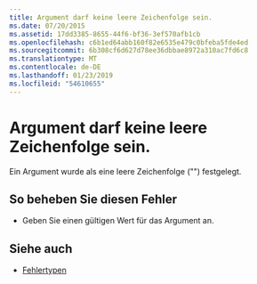 ```yaml
---
title: Argument darf keine leere Zeichenfolge sein.
ms.date: 07/20/2015
ms.assetid: 17dd3385-8655-44f6-bf36-3ef570afb1cb
ms.openlocfilehash: c6b1ed64abb160f82e6535e479c0bfeba5fde4ed
ms.sourcegitcommit: 6b308cf6d627d78ee36dbbae8972a310ac7fd6c8
ms.translationtype: MT
ms.contentlocale: de-DE
ms.lasthandoff: 01/23/2019
ms.locfileid: "54610655"
---
```

# <a name="argument-cannot-be-an-empty-string"></a>Argument darf keine leere Zeichenfolge sein.
Ein Argument wurde als eine leere Zeichenfolge ("") festgelegt.  
  
## <a name="to-correct-this-error"></a>So beheben Sie diesen Fehler  
  
-   Geben Sie einen gültigen Wert für das Argument an.  
  
## <a name="see-also"></a>Siehe auch
- [Fehlertypen](../../visual-basic/programming-guide/language-features/error-types.md)
